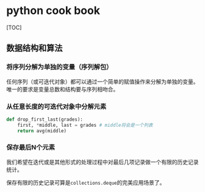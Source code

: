 # python cook book

[TOC]

## 数据结构和算法

### 将序列分解为单独的变量（序列解包）

任何序列（或可迭代对象）都可以通过一个简单的赋值操作来分解为单独的变量。唯一的要求是变量总数和结构要与序列相吻合。

### 从任意长度的可迭代对象中分解元素

```python
def drop_first_last(grades):
    first, *middle, last = grades # middle将会是一个列表
    return avg(middle)
```

### 保存最后N个元素

我们希望在迭代或是其他形式的处理过程中对最后几项记录做一个有限的历史记录统计。

保存有限的历史记录可算是`collections.deque`的完美应用场景了。

